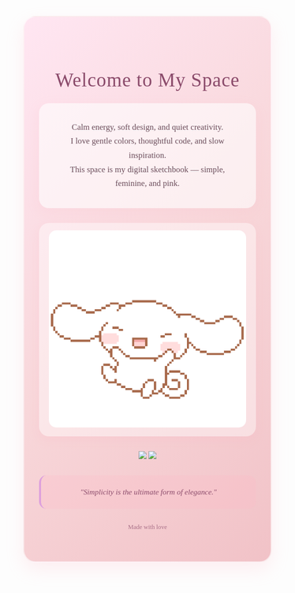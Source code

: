 <div align="center" style="
  background: linear-gradient(135deg, #ffe6f2 0%, #f8d7da 50%, #f1c2c7 100%);
  padding: 50px 30px;
  border-radius: 25px;
  box-shadow: 0 15px 35px rgba(255, 182, 193, 0.2);
  border: 2px solid rgba(255, 255, 255, 0.6);
">

<h1 style="
  font-family: 'Georgia', serif;
  font-size: 2.8em;
  font-weight: 400;
  color: #8b4b6b;
  margin-bottom: 25px;
  letter-spacing: 1px;
">Welcome to My Space</h1>

<div style="
  background: rgba(255, 255, 255, 0.6);
  padding: 35px;
  border-radius: 20px;
  margin: 25px 0;
  box-shadow: 0 8px 25px rgba(255, 182, 193, 0.15);
">

<p style="
  font-size: 1.2em;
  color: #6b4c5a;
  line-height: 1.7;
  font-family: 'Georgia', serif;
  margin: 0;
">
Calm energy, soft design, and quiet creativity.<br>
I love gentle colors, thoughtful code, and slow inspiration.<br>
This space is my digital sketchbook — simple, feminine, and pink.
</p>

</div>


<div style="
  margin: 30px 0;
  padding: 15px;
  background: rgba(255, 255, 255, 0.4);
  border-radius: 20px;
  box-shadow: 0 8px 20px rgba(255, 182, 193, 0.2);
">
<img src="téléchargement.gif" width="400" alt="personal animation" style="border-radius: 15px;">
</div>

<!-- Simple Badges -->
<div style="margin: 30px 0;">
<img src="https://img.shields.io/badge/Pink%20Mood-ffb6c1?style=for-the-badge&labelColor=f7c6d9">
<img src="https://img.shields.io/badge/Minimal%20Vibes-fdcfe8?style=for-the-badge&labelColor=ffb6c1">
</div>

<!-- Quote -->
<div style="
  background: rgba(255, 182, 193, 0.2);
  padding: 25px;
  border-radius: 15px;
  margin: 30px 0;
  border-left: 4px solid #dda0dd;
">
<p style="
  font-style: italic;
  font-size: 1.1em;
  color: #8b4b6b;
  font-family: 'Georgia', serif;
  margin: 0;
">
"Simplicity is the ultimate form of elegance."
</p>
</div>

<!-- Footer -->
<div style="margin-top: 30px;">
<p style="
  font-size: 0.9em;
  color: #8b4b6b;
  font-family: 'Georgia', serif;
  opacity: 0.7;
">
Made with love
</p>
</div>

</div>
